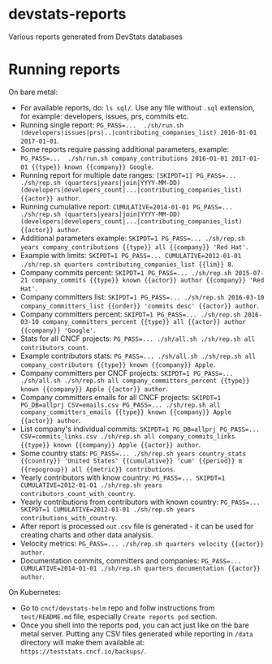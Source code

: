 # devstats-reports

Various reports generated from DevStats databases

# Running reports

On bare metal:

- For available reports, do: `ls sql/`. Use any file without `.sql` extension, for example: developers, issues, prs, commits etc.
- Running single report: `PG_PASS=...  ./sh/run.sh (developers|issues|prs|..|contributing_companies_list) 2016-01-01 2017-01-01`.
- Some reports require passing additional parameters, example: `PG_PASS=...  ./sh/run.sh company_contributions 2016-01-01 2017-01-01 {{type}} known {{company}} Google`.
- Running report for multiple date ranges: `[SKIPDT=1] PG_PASS=... ./sh/rep.sh (quarters|years|join|YYYY-MM-DD) (developers|developers_count|...|contributing_companies_list) {{actor}} author`.
- Running cumulative report: `CUMULATIVE=2014-01-01 PG_PASS=... ./sh/rep.sh (quarters|years|join|YYYY-MM-DD) (developers|developers_count|...|contributing_companies_list) {{actor}} author`.
- Additional parameters example: `SKIPDT=1 PG_PASS=... ./sh/rep.sh years company_contributions {{type}} all {{company}} 'Red Hat'`.
- Example with limits: `SKIPDT=1 PG_PASS=... CUMULATIVE=2012-01-01 ./sh/rep.sh quarters contributing_companies_list {{lim}} 8`.
- Company commits percent: `SKIPDT=1 PG_PASS=... ./sh/rep.sh 2015-07-21 company_commits {{type}} known {{actor}} author {{company}} 'Red Hat'`.
- Company committers list: `SKIPDT=1 PG_PASS=... ./sh/rep.sh 2016-03-10 company_committers_list {{order}} 'commits desc' {{actor}} author`.
- Company committers percent: `SKIPDT=1 PG_PASS=... ./sh/rep.sh 2016-03-10 company_committers_percent {{type}} all {{actor}} author {{company}} 'Google'`.
- Stats for all CNCF projects: `PG_PASS=... ./sh/all.sh ./sh/rep.sh all contributors_count`.
- Example contributors stats: `PG_PASS=... ./sh/all.sh ./sh/rep.sh all company_contributors {{type}} known {{company}} Apple`.
- Company committers per CNCF projects: `SKIPDT=1 PG_PASS=... ./sh/all.sh ./sh/rep.sh all company_committers_percent {{type}} known {{company}} Apple {{actor}} author`.
- Company committers emails for all CNCF projects: `SKIPDT=1 PG_DB=allprj CSV=emails.csv PG_PASS=... ./sh/rep.sh all company_committers_emails {{type}} known {{company}} Apple {{actor}} author`.
- List company's individual commits: `SKIPDT=1 PG_DB=allprj PG_PASS=... CSV=commits_links.csv ./sh/rep.sh all company_commits_links {{type}} known {{company}} Apple {{actor}} author`.
- Some country stats: `PG_PASS=... ./sh/rep.sh years country_stats {{country}} 'United States' {{cumulative}} 'cum' {{period}} m {{repogroup}} all {{metric}} contributions`.
- Yearly contributors with know country: `PG_PASS=... SKIPDT=1 CUMULATIVE=2012-01-01 ./sh/rep.sh years contributors_count_with_country`.
- Yearly contributions from contributors with known country: `PG_PASS=... SKIPDT=1 CUMULATIVE=2012-01-01 ./sh/rep.sh years contributions_with_country`.
- After report is processed `out.csv` file is generated - it can be used for creating charts and other data analysis.
- Velocity metrics: `PG_PASS=... ./sh/rep.sh quarters velocity {{actor}} author`.
- Documentation commits, committers and companies: `PG_PASS=... CUMULATIVE=2014-01-01 ./sh/rep.sh quarters documentation {{actor}} author`.

On Kubernetes:

- Go to `cncf/devstats-helm` repo and follw instructions from `test/README.md` file, especially `Create reports pod` section.
- Once you shell into the reports pod, you can act just like on the bare metal server. Putting any CSV files generated while reporting in `/data` directory will make them available at: `https://teststats.cncf.io/backups/`.
